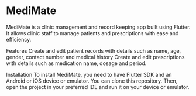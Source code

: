 # MediMate
MediMate is a clinic management and record keeping app built using Flutter. It allows clinic staff to manage patients and prescriptions with ease and efficiency.

Features
Create and edit patient records with details such as name, age, gender, contact number and medical history
Create and edit prescriptions with details such as medication name, dosage and period.

Installation
To install MediMate, you need to have Flutter SDK and an Android or iOS device or emulator. 
You can clone this repository.
Then, open the project in your preferred IDE and run it on your device or emulator.
